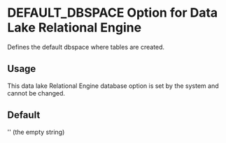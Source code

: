 <!-- loioa6337ae984f21015aed0c8058f0d84c1 -->

# DEFAULT\_DBSPACE Option for Data Lake Relational Engine

Defines the default dbspace where tables are created.



<a name="loioa6337ae984f21015aed0c8058f0d84c1__section_rv2_mvs_swb"/>

## Usage

This data lake Relational Engine database option is set by the system and cannot be changed.



<a name="loioa6337ae984f21015aed0c8058f0d84c1__iq_refso_477"/>

## Default

'' \(the empty string\)

